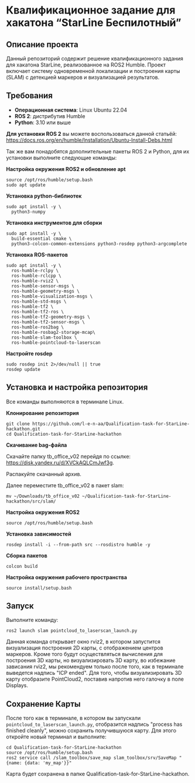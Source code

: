 # Квалификационное задание для хакатона “StarLine Беспилотный”

## Описание проекта
Данный репозиторий содержит решение квалификационного задания для хакатона StarLine, реализованное на ROS2 Humble. Проект включает систему одновременной
локализации и построения карты (SLAM) с детекцией маркеров и визуализацией результатов.

## Требования
- **Операционная система**: Linux Ubuntu 22.04 
- **ROS 2**: дистрибутив Humble  
- **Python**: 3.10 или выше

**Для установки ROS 2** вы можете воспользоваться данной статьёй:
https://docs.ros.org/en/humble/Installation/Ubuntu-Install-Debs.html

Так же вам понадобятся дополнительные пакеты ROS 2 и Python, для их установки выполните следующие команды:

**Настройка окружения ROS2 и обновление apt**
```
source /opt/ros/humble/setup.bash
sudo apt update
```
**Установка python-библиотек**
```
sudo apt install -y \
  python3-numpy
```
**Установка инструментов для сборки**
```
sudo apt install -y \
  build-essential cmake \
  python3-colcon-common-extensions python3-rosdep python3-argcomplete
```
**Установка ROS-пакетов**
```
sudo apt install -y \
  ros-humble-rclpy \
  ros-humble-rclcpp \
  ros-humble-rviz2 \
  ros-humble-sensor-msgs \
  ros-humble-geometry-msgs \
  ros-humble-visualization-msgs \
  ros-humble-std-msgs \
  ros-humble-tf2 \
  ros-humble-tf2-ros \
  ros-humble-tf2-geometry-msgs \
  ros-humble-tf2-sensor-msgs \
  ros-humble-ros2bag \
  ros-humble-rosbag2-storage-mcap\
  ros-humble-slam-toolbox \
  ros-humble-pointcloud-to-laserscan
```
**Настройте rosdep**
```
sudo rosdep init 2>/dev/null || true
rosdep update
```

## Установка и настройка репозитория
Все команды выполняются в терминале Linux.

**Клонирование репозитория**
```
git clone https://github.com/l-e-n-aa/Qualification-task-for-StarLine-hackathon.git
cd Qualification-task-for-StarLine-hackathon
```
**Скачивание bag-файла**

Скачайте папку tb_office_v02 перейдя по ссылке: https://disk.yandex.ru/d/XVCkAQLCmJwf3g.

Распакуйте скачанный архив.

Далее переместите tb_office_v02 в пакет slam:
```
mv ~/Downloads/tb_office_v02 ~/Qualification-task-for-StarLine-hackathon/src/slam/
```
**Настройка окружения ROS2**
```
source /opt/ros/humble/setup.bash
```
**Установка зависимостей**
```
rosdep install -i --from-path src --rosdistro humble -y

```
**Сборка пакетов**
```
colcon build
```
**Настройка окружения рабочего пространства**
```
source install/setup.bash
```

## Запуск
Выполните команду:
```
ros2 launch slam pointcloud_to_laserscan_launch.py
```
Данная команда открывает окно rviz2, в котором запустится визуализация построения 2D карты, с отображением центров маркеров. Кроме того будут осуществляться вычисления для построения 3D карты, но визуализировать 3D карту, во избежание зависания rviz2, мы рекомендуем только после того, как в терминале выведется надпись "ICP ended". Для того, чтобы визуализировать 3D карту отобразите PointCloud2, поставив напротив него галочку в поле Displays.

## Сохранение Карты
После того как в терминале, в котором вы запускали `pointcloud_to_laserscan_launch.py`, отобразится надпись "process has finished cleanly", можно сохранить получившуюся карту. Для этого откройте новый терминал и выполните:
```
cd Qualification-task-for-StarLine-hackathon
source /opt/ros/humble/setup.bash
ros2 service call /slam_toolbox/save_map slam_toolbox/srv/SaveMap "{name: {data: 'my_map'}}"
```
Карта будет сохранена в папке Qualification-task-for-StarLine-hackathon.


